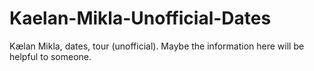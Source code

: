 # Kaelan-Mikla-Unofficial-Dates
Kælan Mikla, dates, tour (unofficial). Maybe the information here will be helpful to someone.
